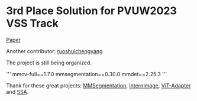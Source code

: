 # 3rd Place Solution for PVUW2023 VSS Track
[Paper](https://arxiv.org/pdf/2306.02291.pdf)

Another contributor: [ruoshuichengyang](https://github.com/ruoshuichengyang)

The project is still being organized.

'''
mmcv-full==1.7.0
mmsegmentation==0.30.0
mmdet==2.25.3
'''

Thank for these great projects: [MMSegmentation](https://github.com/open-mmlab/mmsegmentation), [InternImage](https://github.com/OpenGVLab/InternImage), [ViT-Adapter](https://github.com/czczup/ViT-Adapter) and [SSA](https://github.com/fudan-zvg/Semantic-Segment-Anything).

